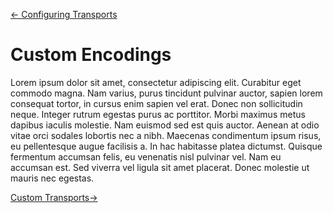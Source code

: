[← Configuring Transports](08-configuring-transports.md)

# Custom Encodings

Lorem ipsum dolor sit amet, consectetur adipiscing elit. Curabitur eget commodo magna. Nam varius, purus tincidunt pulvinar auctor, sapien lorem consequat tortor, in cursus enim sapien vel erat. Donec non sollicitudin neque. Integer rutrum egestas purus ac porttitor. Morbi maximus metus dapibus iaculis molestie. Nam euismod sed est quis auctor. Aenean at odio vitae orci sodales lobortis nec a nibh. Maecenas condimentum ipsum risus, eu pellentesque augue facilisis a. In hac habitasse platea dictumst. Quisque fermentum accumsan felis, eu venenatis nisl pulvinar vel. Nam eu accumsan est. Sed viverra vel ligula sit amet placerat. Donec molestie ut mauris nec egestas.

[Custom Transports→](10-custom-transports.md)
